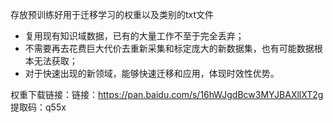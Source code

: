 存放预训练好用于迁移学习的权重以及类别的txt文件

- 复用现有知识域数据，已有的大量工作不至于完全丢弃； 
- 不需要再去花费巨大代价去重新采集和标定庞大的新数据集，也有可能数据根本无法获取； 
- 对于快速出现的新领域，能够快速迁移和应用，体现时效性优势。  

权重下载链接：链接：https://pan.baidu.com/s/16hWJgdBcw3MYJBAXllXT2g 
提取码：q55x 